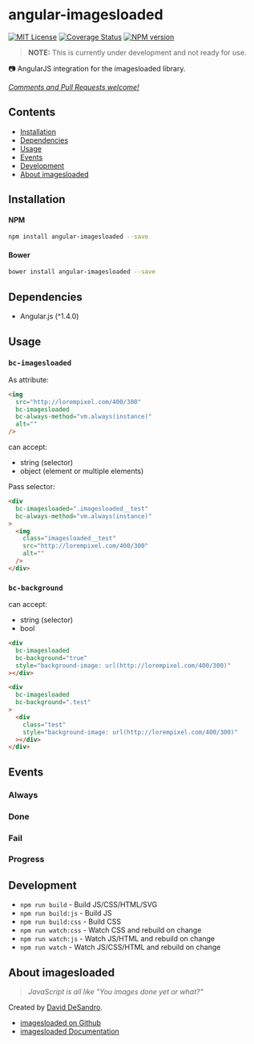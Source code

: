 # angular-imagesloaded

<!--<img src="http://cdn.benjamincharity.com/open_source/angular-imagesloaded/imagesloaded-logo.jpg" align="right" alt="angular-imagesloaded">-->

[![MIT License][license_image]][license_url] [![Coverage Status][coveralls_badge]][coveralls_link] [![NPM version][npm_version_image]][npm_url]

 <!--[:tv: **Plunker demo**][demo_custom_theme]-->

> **NOTE:** This is currently under development and not ready for use.

:camera: AngularJS integration for the imagesloaded library.

_[Comments and Pull Requests welcome!][issues]_


## Contents

- [Installation](#installation)
- [Dependencies](#dependencies)
- [Usage](#usage)
- [Events](#events)
- [Development](#development)
- [About imagesloaded](#about-imagesloaded)



## Installation

#### NPM
```bash
npm install angular-imagesloaded --save
```

#### Bower
```bash
bower install angular-imagesloaded --save
```

## Dependencies

- Angular.js (^1.4.0)


## Usage

### `bc-imagesloaded`

As attribute:

```html
<img
  src="http://lorempixel.com/400/300"
  bc-imagesloaded
  bc-always-method="vm.always(instance)"
  alt=""
/>
```

can accept:

- string (selector)
- object (element or multiple elements)


Pass selector:

```html
<div
  bc-imagesloaded=".imagesloaded__test"
  bc-always-method="vm.always(instance)"
>
  <img
    class="imagesloaded__test"
    src="http://lorempixel.com/400/300"
    alt=""
  />
</div>
```

### `bc-background`

can accept:

- string (selector)
- bool

```html
<div
  bc-imagesloaded
  bc-background="true"
  style="background-image: url(http://lorempixel.com/400/300)"
></div>
```

```html
<div
  bc-imagesloaded
  bc-background=".test"
>
  <div
    class="test"
    style="background-image: url(http://lorempixel.com/400/300)"
  ></div>
</div>
```


## Events


### Always


### Done


### Fail


### Progress



## Development

- `npm run build` - Build JS/CSS/HTML/SVG
- `npm run build:js` - Build JS
- `npm run build:css` - Build CSS
- `npm run watch:css` - Watch CSS and rebuild on change
- `npm run watch:js` - Watch JS/HTML and rebuild on change
- `npm run watch` - Watch JS/CSS/HTML and rebuild on change



## About imagesloaded

> _JavaScript is all like "You images done yet or what?"_

Created by [David DeSandro][desandro].

- [imagesloaded on Github][il_github]
- [imagesloaded Documentation][il_docs]





[issues]: https://github.com/benjamincharity/angular-imagesloaded/issues

[il_github]: https://github.com/desandro/imagesloaded
[il_docs]: http://imagesloaded.desandro.com/
[desandro]: http://desandro.com/

[coveralls_badge]: https://coveralls.io/repos/github/benjamincharity/angular-imagesloaded/badge.svg?branch=master
[coveralls_link]: https://coveralls.io/github/benjamincharity/angular-imagesloaded?branch=master
[license_image]: http://img.shields.io/badge/license-MIT-blue.svg
[license_url]: LICENSE
[npm_url]: https://npmjs.org/package/angular-imagesloaded
[npm_version_image]: http://img.shields.io/npm/v/angular-imagesloaded.svg
